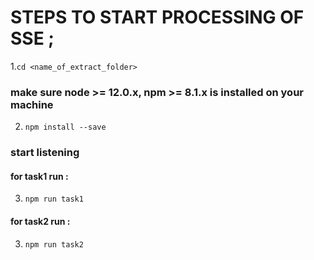 # STEPS TO START PROCESSING OF SSE ;

1.`cd <name_of_extract_folder>`

### make sure node >= 12.0.x, npm >= 8.1.x is installed on your machine

2. `npm install --save`

### start listening

#### for task1 run :

3. `npm run task1`

#### for task2 run :

3. `npm run task2`
